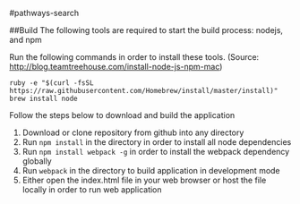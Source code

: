 #pathways-search

##Build
The following tools are required to start the build process: nodejs, and npm

Run the following commands in order to install these tools. (Source: http://blog.teamtreehouse.com/install-node-js-npm-mac)

```
ruby -e "$(curl -fsSL https://raw.githubusercontent.com/Homebrew/install/master/install)"
brew install node
```

Follow the steps below to download and build the application

1. Download or clone repository from github into any directory
2. Run ```npm install``` in the directory in order to install all node dependencies
3. Run ```npm install webpack -g``` in order to install the webpack dependency globally
4. Run ```webpack``` in the directory to build application in development mode
5. Either open the index.html file in your web browser or host the file locally in order to run web application
